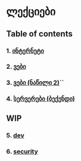 # ლექციები

## Table of contents

### 1. [ინტერნეტი](./internet)
### 2. [ვები](./web)
### 3. [ვები (ნაწილი 2)](./web2)``
### 4. [სერვერები (ბექენდი)](./server)

## WIP
### 5. [dev](./dev)
### 6. [security](./security)